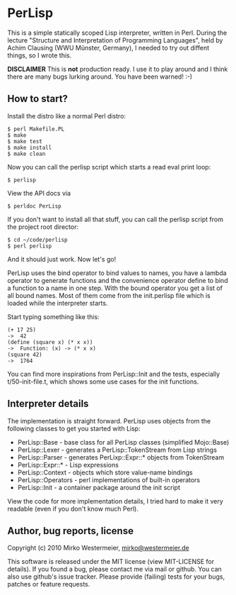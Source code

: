 PerLisp
=======

This is a simple statically scoped Lisp interpreter, written in Perl. During
the lecture "Structure and Interpretation of Programming Languages", held by
Achim Clausing (WWU Münster, Germany), I needed to try out diffent things, so I
wrote this.

**DISCLAIMER** This is **not** production ready. I use it to play around and
I think there are many bugs lurking around. You have been warned! :-)

How to start?
-------------

Install the distro like a normal Perl distro:

    $ perl Makefile.PL
    $ make
    $ make test
    $ make install
    $ make clean

Now you can call the perlisp script which starts a read eval print loop:

    $ perlisp

View the API docs via

    $ perldoc PerLisp

If you don't want to install all that stuff, you can call the perlisp script
from the project root director:

    $ cd ~/code/perlisp
    $ perl perlisp

And it should just work. Now let's go!

PerLisp uses the bind operator to bind values to names, you have a lambda
operator to generate functions and the convenience operator define to bind a
function to a name in one step. With the bound operator you get a list of all
bound names. Most of them come from the init.perlisp file which is loaded while
the interpreter starts.

Start typing something like this:

    (+ 17 25)
    ->  42
    (define (square x) (* x x))
    ->  Function: (x) -> (* x x)
    (square 42)
    ->  1764

You can find more inspirations from PerLisp::Init and the tests, especially
t/50-init-file.t, which shows some use cases for the init functions.

Interpreter details
-------------------

The implementation is straight forward. PerLisp uses objects from the following
classes to get you started with Lisp:

* PerLisp::Base - base class for all PerLisp classes (simplified Mojo::Base)
* PerLisp::Lexer - generates a PerLisp::TokenStream from Lisp strings
* PerLisp::Parser - generates PerLixp::Expr::* objects from TokenStream
* PerLisp::Expr::* - Lisp expressions
* PerLisp::Context - objects which store value-name bindings
* PerLisp::Operators - perl implementations of built-in operators
* PerLisp::Init - a container package around the init script

View the code for more implementation details, I tried hard to make it very
readable (even if you don't know much Perl).

Author, bug reports, license
----------------------------

Copyright (c) 2010 Mirko Westermeier, <mirko@westermeier.de>

This software is released under the MIT license (view MIT-LICENSE for details).
If you found a bug, please contact me via mail or github. You can also use
github's issue tracker. Please provide (failing) tests for your bugs, patches
or feature requests.
